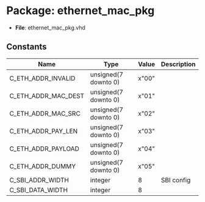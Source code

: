 # Package: ethernet_mac_pkg

- **File**: ethernet_mac_pkg.vhd
## Constants

| Name                | Type                 | Value  | Description |
| ------------------- | -------------------- | ------ | ----------- |
| C_ETH_ADDR_INVALID  | unsigned(7 downto 0) |  x"00" |             |
| C_ETH_ADDR_MAC_DEST | unsigned(7 downto 0) |  x"01" |             |
| C_ETH_ADDR_MAC_SRC  | unsigned(7 downto 0) |  x"02" |             |
| C_ETH_ADDR_PAY_LEN  | unsigned(7 downto 0) |  x"03" |             |
| C_ETH_ADDR_PAYLOAD  | unsigned(7 downto 0) |  x"04" |             |
| C_ETH_ADDR_DUMMY    | unsigned(7 downto 0) |  x"05" |             |
| C_SBI_ADDR_WIDTH    | integer              |  8     | SBI config  |
| C_SBI_DATA_WIDTH    | integer              |  8     |             |
